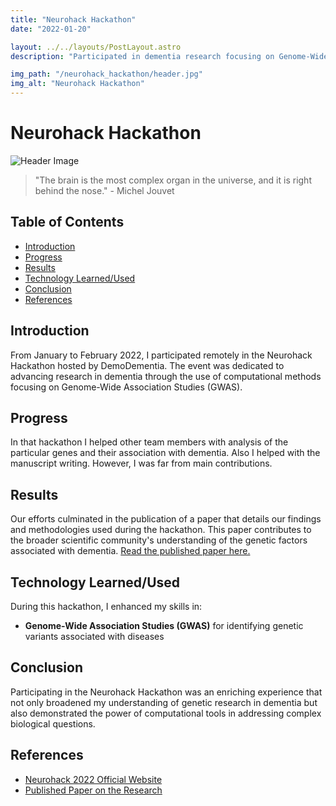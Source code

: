 ```yaml
---
title: "Neurohack Hackathon"
date: "2022-01-20"

layout: ../../layouts/PostLayout.astro
description: "Participated in dementia research focusing on Genome-Wide Association Studies (GWAS) and pipeline building using Snakemake."

img_path: "/neurohack_hackathon/header.jpg"
img_alt: "Neurohack Hackathon"
---
```


# Neurohack Hackathon

![Header Image](/neurohack_hackathon/landscape.jpg)

> "The brain is the most complex organ in the universe, and it is right behind the nose." - Michel Jouvet

## Table of Contents

- [Introduction](#introduction)
- [Progress](#progress)
- [Results](#results)
- [Technology Learned/Used](#technology-learnedused)
- [Conclusion](#conclusion)
- [References](#references)

## Introduction

From January to February 2022, I participated remotely in the Neurohack Hackathon hosted by DemoDementia. The event was dedicated to advancing research in dementia through the use of computational methods focusing on Genome-Wide Association Studies (GWAS).

## Progress

In that hackathon I helped other team members with analysis of the particular genes and their association with dementia. Also I helped with the manuscript writing. However, I was far from main contributions.

## Results

Our efforts culminated in the publication of a paper that details our findings and methodologies used during the hackathon. This paper contributes to the broader scientific community's understanding of the genetic factors associated with dementia. [Read the published paper here.](https://www.medrxiv.org/content/10.1101/2023.01.18.23284589v2)

## Technology Learned/Used

During this hackathon, I enhanced my skills in:

- **Genome-Wide Association Studies (GWAS)** for identifying genetic variants associated with diseases

## Conclusion

Participating in the Neurohack Hackathon was an enriching experience that not only broadened my understanding of genetic research in dementia but also demonstrated the power of computational tools in addressing complex biological questions.

## References

- [Neurohack 2022 Official Website](https://demondementia.com/neurohack2022/)
- [Published Paper on the Research](https://www.medrxiv.org/content/10.1101/2023.01.18.23284589v2)
